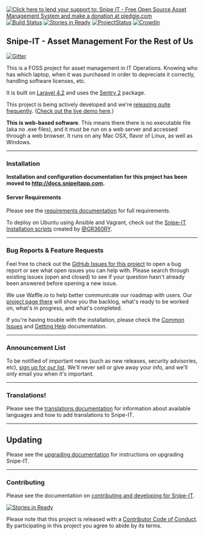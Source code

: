 [![Click here to lend your support to: Snipe IT - Free Open Source Asset Management System and make a donation at pledgie.com](https://pledgie.com/campaigns/22899.png?skin_name=chrome)](https://pledgie.com/campaigns/22899) [![Build Status](https://travis-ci.org/snipe/snipe-it.svg?branch=develop)](https://travis-ci.org/snipe/snipe-it) [![Stories in Ready](https://badge.waffle.io/snipe/snipe-it.png?label=ready&title=Ready)](http://waffle.io/snipe/snipe-it) [![ProjectStatus](http://stillmaintained.com/snipe/snipe-it.png)](http://stillmaintained.com/snipe/snipe-it) [![Crowdin](https://d322cqt584bo4o.cloudfront.net/snipe-it/localized.png)](https://crowdin.com/project/snipe-it)


## Snipe-IT - Asset Management For the Rest of Us

[![Gitter](https://badges.gitter.im/Join%20Chat.svg)](https://gitter.im/snipe/snipe-it?utm_source=badge&utm_medium=badge&utm_campaign=pr-badge&utm_content=badge)

This is a FOSS project for asset management in IT Operations. Knowing who has which laptop, when it was purchased in order to depreciate it correctly, handling software licenses, etc.

It is built on [Laravel 4.2](http://laravel.com) and uses the [Sentry 2](https://github.com/cartalyst/sentry) package.

This project is being actively developed and we're [releasing quite frequently](https://github.com/snipe/snipe-it/releases). ([Check out the live demo here](http://snipeitapp.com/demo/).)

__This is web-based software__. This means there there is no executable file (aka no .exe files), and it must be run on a web server and accessed through a web browser. It runs on any Mac OSX, flavor of Linux, as well as Windows.

-----

### Installation

__Installation and configuration documentation for this project has been moved to http://docs.snipeitapp.com.__

#### Server Requirements
Please see the [requirements documentation](http://docs.snipeitapp.com/requirements.html) for full requirements.


To deploy on Ubuntu using Ansible and Vagrant, check out the [Snipe-IT Installation scripts](https://github.com/GR360RY/snipeit-ansible) created by [@GR360RY](https://github.com/GR360RY/).

-----
### Bug Reports & Feature Requests

Feel free to check out the [GitHub Issues for this project](https://github.com/snipe/snipe-it/issues) to open a bug report or see what open issues you can help with. Please search through existing issues (open and closed) to see if your question hasn't already been answered before opening a new issue.

We use Waffle.io to help better communicate our roadmap with users. Our [project page there](http://waffle.io/snipe/snipe-it) will show you the backlog, what's ready to be worked on, what's in progress, and what's completed.

If you're having trouble with the installation, please check the [Common Issues](http://docs.snipeitapp.com/common-issues.html) and [Getting Help](http://docs.snipeitapp.com/getting-help.html) documentation.

-----
### Announcement List

To be notified of important news (such as new releases, security advisories, etc), [sign up for our list](http://eepurl.com/XyZKz). We'll never sell or give away your info, and we'll only email you when it's important.

------

### Translations!

Please see the [translations documentation](http://docs.snipeitapp.com/translations.html) for information about available languages and how to add translations to Snipe-IT.

-----

## Updating

Please see the [upgrading documentation](http://docs.snipeitapp.com/upgrading.html) for instructions on upgrading Snipe-IT.

------

### Contributing

Please see the documentation on [contributing and developing for Snipe-IT](http://docs.snipeitapp.com/contributing.html).

[![Stories in Ready](https://badge.waffle.io/snipe/snipe-it.png?label=ready+for+dev&title=Ready+for+Development)](http://waffle.io/snipe/snipe-it)

Please note that this project is released with a [Contributor Code of Conduct](CODE_OF_CONDUCT.md). By participating in this project you agree to abide by its terms.
